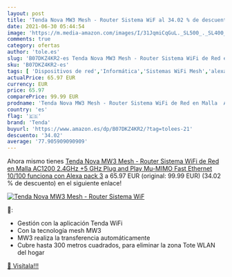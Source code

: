 ```yaml
---
layout: post
title: 'Tenda Nova MW3 Mesh - Router Sistema WiF al 34.02 % de descuento'
date: 2021-06-30 05:44:54
image: 'https://m.media-amazon.com/images/I/31JqmiCqGuL._SL500_._SL400_.jpg'
comments: true
category: ofertas
author: 'tole.es'
slug: 'B07DKZ4KR2-es Tenda Nova MW3 Mesh - Router Sistema WiFi de Red en Malla...'
sku: 'B07DKZ4KR2-es'
tags: [ 'Dispositivos de red','Informática','Sistemas WiFi Mesh','alexa','tenda', ]
actualPrice: 65.97 EUR
currency: EUR
price: 65.97
comparePrice: 99.99 EUR
prodname: 'Tenda Nova MW3 Mesh - Router Sistema WiFi de Red en Malla  AC1200  2.4GHz +5 GHz  Plug and Play  Mu-MIMO  Fast Ethernet 10/100  funciona con Alexa   pack 3'
country: 'es'
flag: '🇪🇸'
brand: 'Tenda'
buyurl: 'https://www.amazon.es/dp/B07DKZ4KR2/?tag=tolees-21'
descuento: '34.02'
average: '77.905909090909'
---
```


Ahora mismo tienes [Tenda Nova MW3 Mesh - Router Sistema WiFi de Red en Malla  AC1200  2.4GHz +5 GHz  Plug and Play  Mu-MIMO  Fast Ethernet 10/100  funciona con Alexa   pack 3](https://www.amazon.es/dp/B07DKZ4KR2/?tag=tolees-21) a 65.97 EUR (original: 99.99 EUR) (34.02 %  de descuento) en el siguiente enlace!

[![Tenda Nova MW3 Mesh - Router Sistema WiF](https://m.media-amazon.com/images/I/31JqmiCqGuL._SL500_._SL400_.jpg)](https://www.amazon.es/dp/B07DKZ4KR2/?tag=tolees-21)

🔎:

- Gestión con la aplicación Tenda WiFi
- Con la tecnología mesh MW3
- MW3 realiza la transferencia automáticamente
- Cubre hasta 300 metros cuadrados, para eliminar la zona Tote WLAN del hogar

[🛒 Visítala!!!](https://www.amazon.es/dp/B07DKZ4KR2/?tag=tolees-21)
